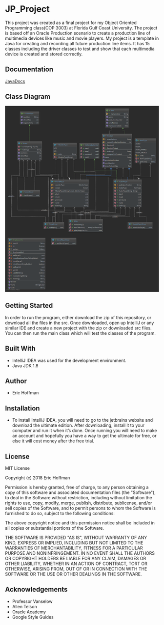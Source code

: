 # JP_Project

This project was created as a final project for my Object Oriented Programming class(COP 3003) at Florida Gulf Coast University. The project is based off an Oracle Production scenario to create a production line of multimedia devices like music and movie players. My project is a template in Java for creating and recording all future production line items. It has 15 classes including the driver classes to test and show that each multimedia device is created and stored correctly.

## Documentation

[JavaDocs](https://ehoffman1.github.io/JP_Project/)

## Class Diagram

![Class Diagram](docs/diagrams/ClassDiagram.png)

## Getting Started
In order to run the program, either download the zip of this repository, or download all the files in the src. Once downloaded, open up IntelliJ or any similar IDE and create a new project with the zip or downloaded src files. You can then run the main class which will test the classes of the program.

## Built With

*	IntelliJ IDEA was used for the development environment.
* Java JDK 1.8

## Author

* Eric Hoffman


## Installation

*	To install IntelliJ IDEA, you will need to go to the jetbrains website and download the ultimate edition. After downloading, install it to your computer and run it when it’s done. Once running you will need to make an account and hopefully you have a way to get the ultimate for free, or else it will cost money after the free trial. 

## License

MIT License

Copyright (c) 2018 Eric Hoffman

Permission is hereby granted, free of charge, to any person obtaining a copy
of this software and associated documentation files (the "Software"), to deal
in the Software without restriction, including without limitation the rights
to use, copy, modify, merge, publish, distribute, sublicense, and/or sell
copies of the Software, and to permit persons to whom the Software is
furnished to do so, subject to the following conditions:

The above copyright notice and this permission notice shall be included in all
copies or substantial portions of the Software.

THE SOFTWARE IS PROVIDED "AS IS", WITHOUT WARRANTY OF ANY KIND, EXPRESS OR
IMPLIED, INCLUDING BUT NOT LIMITED TO THE WARRANTIES OF MERCHANTABILITY,
FITNESS FOR A PARTICULAR PURPOSE AND NONINFRINGEMENT. IN NO EVENT SHALL THE
AUTHORS OR COPYRIGHT HOLDERS BE LIABLE FOR ANY CLAIM, DAMAGES OR OTHER
LIABILITY, WHETHER IN AN ACTION OF CONTRACT, TORT OR OTHERWISE, ARISING FROM,
OUT OF OR IN CONNECTION WITH THE SOFTWARE OR THE USE OR OTHER DEALINGS IN THE
SOFTWARE.

## Acknowledgements

* Professor Vanselow
* Allen Telson
* Oracle Academy
* Google Style Guides



